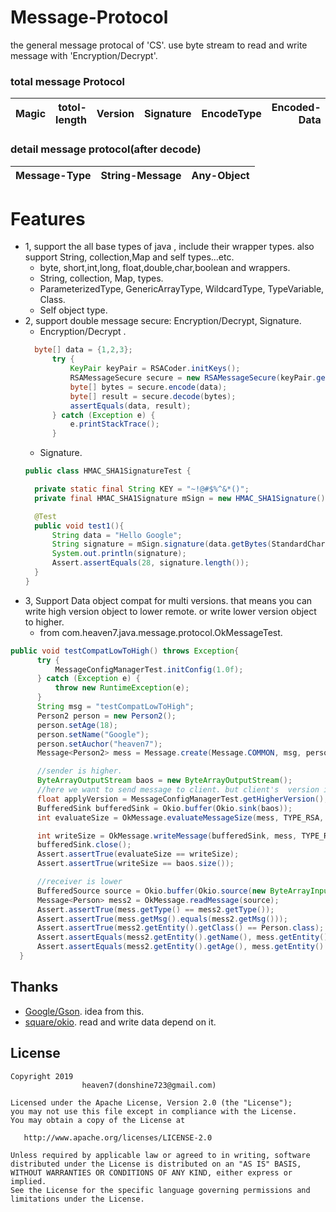 # Message-Protocol
the general message protocal of 'CS'. use byte stream to read and write message with 'Encryption/Decrypt'.

### total message Protocol
|Magic|totol-length| Version  | Signature | EncodeType |           Encoded-Data | 
| :----------- | ----:| :--------- | ----:| :--------- | --------------: |
### detail message protocol(after decode)
| Message-Type  | String-Message | Any-Object |    
| :----------- | ----: | :--------- |

# Features
- 1, support the all base types of java , include their wrapper types.
also support String, collection,Map and self types...etc.
  - byte, short,int,long, float,double,char,boolean and wrappers.
  - String, collection, Map, types.
  - ParameterizedType, GenericArrayType, WildcardType, TypeVariable, Class.
  - Self object type. 
- 2, support double message secure: Encryption/Decrypt, Signature.
  - Encryption/Decrypt . 
  ```java
    byte[] data = {1,2,3};
        try {
            KeyPair keyPair = RSACoder.initKeys();
            RSAMessageSecure secure = new RSAMessageSecure(keyPair.getPublic(), keyPair.getPrivate());
            byte[] bytes = secure.encode(data);
            byte[] result = secure.decode(bytes);
            assertEquals(data, result);
        } catch (Exception e) {
            e.printStackTrace();
        }
  ```
  - Signature. 
  ```java
  public class HMAC_SHA1SignatureTest {

    private static final String KEY = "~!@#$%^&*()";
    private final HMAC_SHA1Signature mSign = new HMAC_SHA1Signature();

    @Test
    public void test1(){
        String data = "Hello Google";
        String signature = mSign.signature(data.getBytes(StandardCharsets.UTF_8), KEY);
        System.out.println(signature);
        Assert.assertEquals(28, signature.length());
    }
  }
  ```
 - 3, Support Data object compat for multi versions. that means you can write high version object to lower remote.
or write lower version object to higher.
    - from com.heaven7.java.message.protocol.OkMessageTest.
  ```java
  public void testCompatLowToHigh() throws Exception{
        try {
            MessageConfigManagerTest.initConfig(1.0f);
        } catch (Exception e) {
            throw new RuntimeException(e);
        }
        String msg = "testCompatLowToHigh";
        Person2 person = new Person2();
        person.setAge(18);
        person.setName("Google");
        person.setAuchor("heaven7");
        Message<Person2> mess = Message.create(Message.COMMON, msg, person);

        //sender is higher.
        ByteArrayOutputStream baos = new ByteArrayOutputStream();
        //here we want to send message to client. but client's  version is higher. so we need assign version
        float applyVersion = MessageConfigManagerTest.getHigherVersion();
        BufferedSink bufferedSink = Okio.buffer(Okio.sink(baos));
        int evaluateSize = OkMessage.evaluateMessageSize(mess, TYPE_RSA, applyVersion);

        int writeSize = OkMessage.writeMessage(bufferedSink, mess, TYPE_RSA, applyVersion);
        bufferedSink.close();
        Assert.assertTrue(evaluateSize == writeSize);
        Assert.assertTrue(writeSize == baos.size());

        //receiver is lower
        BufferedSource source = Okio.buffer(Okio.source(new ByteArrayInputStream(baos.toByteArray())));
        Message<Person> mess2 = OkMessage.readMessage(source);
        Assert.assertTrue(mess.getType() == mess2.getType());
        Assert.assertTrue(mess.getMsg().equals(mess2.getMsg()));
        Assert.assertTrue(mess2.getEntity().getClass() == Person.class);
        Assert.assertEquals(mess2.getEntity().getName(), mess.getEntity().getName());
        Assert.assertEquals(mess2.getEntity().getAge(), mess.getEntity().getAge());
    }
  ```

## Thanks
- [Google/Gson](https://github.com/google/gson). idea from this.
- [square/okio](https://github.com/square/okio). read and write data depend on it.

## License

    Copyright 2019  
                    heaven7(donshine723@gmail.com)

    Licensed under the Apache License, Version 2.0 (the "License");
    you may not use this file except in compliance with the License.
    You may obtain a copy of the License at

       http://www.apache.org/licenses/LICENSE-2.0

    Unless required by applicable law or agreed to in writing, software
    distributed under the License is distributed on an "AS IS" BASIS,
    WITHOUT WARRANTIES OR CONDITIONS OF ANY KIND, either express or implied.
    See the License for the specific language governing permissions and
    limitations under the License.
